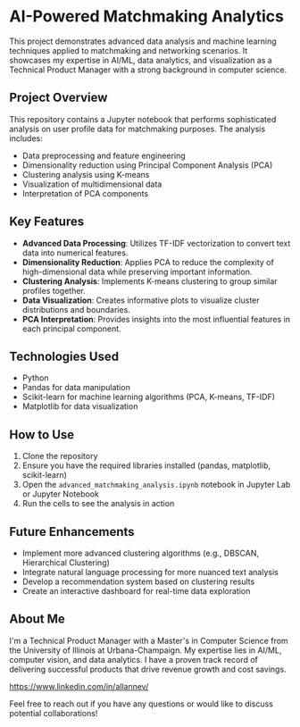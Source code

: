 # AI-Powered Matchmaking Analytics

This project demonstrates advanced data analysis and machine learning techniques applied to matchmaking and networking scenarios. It showcases my expertise in AI/ML, data analytics, and visualization as a Technical Product Manager with a strong background in computer science.

## Project Overview

This repository contains a Jupyter notebook that performs sophisticated analysis on user profile data for matchmaking purposes. The analysis includes:

- Data preprocessing and feature engineering
- Dimensionality reduction using Principal Component Analysis (PCA)
- Clustering analysis using K-means
- Visualization of multidimensional data
- Interpretation of PCA components

## Key Features

- **Advanced Data Processing**: Utilizes TF-IDF vectorization to convert text data into numerical features.
- **Dimensionality Reduction**: Applies PCA to reduce the complexity of high-dimensional data while preserving important information.
- **Clustering Analysis**: Implements K-means clustering to group similar profiles together.
- **Data Visualization**: Creates informative plots to visualize cluster distributions and boundaries.
- **PCA Interpretation**: Provides insights into the most influential features in each principal component.

## Technologies Used

- Python
- Pandas for data manipulation
- Scikit-learn for machine learning algorithms (PCA, K-means, TF-IDF)
- Matplotlib for data visualization

## How to Use

1. Clone the repository
2. Ensure you have the required libraries installed (pandas, matplotlib, scikit-learn)
3. Open the `advanced_matchmaking_analysis.ipynb` notebook in Jupyter Lab or Jupyter Notebook
4. Run the cells to see the analysis in action

## Future Enhancements

- Implement more advanced clustering algorithms (e.g., DBSCAN, Hierarchical Clustering)
- Integrate natural language processing for more nuanced text analysis
- Develop a recommendation system based on clustering results
- Create an interactive dashboard for real-time data exploration

## About Me

I'm a Technical Product Manager with a Master's in Computer Science from the University of Illinois at Urbana-Champaign. My expertise lies in AI/ML, computer vision, and data analytics. I have a proven track record of delivering successful products that drive revenue growth and cost savings.

https://www.linkedin.com/in/allannev/

Feel free to reach out if you have any questions or would like to discuss potential collaborations!

